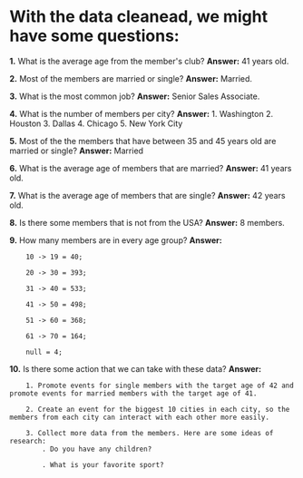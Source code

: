 # With the data cleanead, we might have some questions:

**1.** What is the average age from the member's club?
    **Answer:** 41 years old.

**2.** Most of the members are married or single?
    **Answer:** Married.

**3.** What is the most common job?
    **Answer:** Senior Sales Associate.

**4.** What is the number of members per city?
    **Answer:** 1. Washington
            2. Houston
            3. Dallas
            4. Chicago
            5. New York City

**5.** Most of the the members that have between 35 and 45 years old are married or single?
    **Answer:** Married

**6.** What is the average age of members that are married?
    **Answer:** 41 years old.

**7.** What is the average age of members that are single?
    **Answer:** 42 years old.

**8.** Is there some members that is not from the USA?
    **Answer:** 8 members.

**9.** How many members are in every age group?
    **Answer:** 

        10 -> 19 = 40;

        20 -> 30 = 393;

        31 -> 40 = 533;

        41 -> 50 = 498;

        51 -> 60 = 368;
        
        61 -> 70 = 164;

        null = 4;

**10.** Is there some action that we can take with these data?
    **Answer:**
    
        1. Promote events for single members with the target age of 42 and promote events for married members with the target age of 41.

		2. Create an event for the biggest 10 cities in each city, so the members from each city can interact with each other more easily.

		3. Collect more data from the members. Here are some ideas of research:
			. Do you have any children?

			. What is your favorite sport?